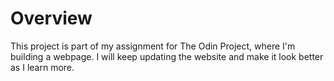 # Overview
This project is part of my assignment for The Odin Project, where I'm building a webpage. I will keep updating the website and make it look better as I learn more.



